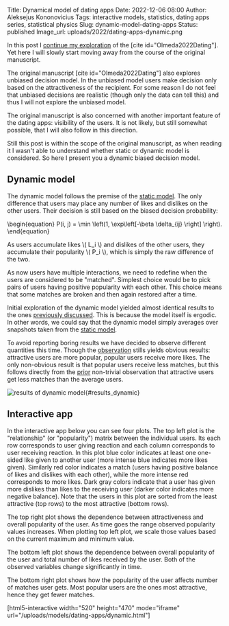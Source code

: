Title: Dynamical model of dating apps
Date: 2022-12-06 08:00
Author: Aleksejus Kononovicius
Tags: interactive models, statistics, dating apps series, statistical physics
Slug: dynamic-model-dating-apps
Status: published
Image_url: uploads/2022/dating-apps-dynamic.png

In this post I [continue my
exploration]({filename}/articles/2022/statistical-physics-dating-apps.md) of
the [cite id="Olmeda2022Dating"]. Yet here I will slowly start moving away
from the course of the original manuscript.

The original manuscript [cite id="Olmeda2022Dating"] also explores unbiased
decision model. In the unbiased model users make decision only based on the
attractiveness of the recipient. For some reason I do not feel that unbiased
decisions are realistic (though only the data can tell this) and thus I will
not explore the unbiased model.

The original manuscript is also concerned with another important feature of
the dating apps: visibility of the users. It is not
likely, but still somewhat possible, that I will also follow in this
direction.

Still this post is within the scope of the original manuscript, as when
reading it I wasn't able to understand whether static or dynamic model is
considered. So here I present you a dynamic biased decision model.
<!--more-->

## Dynamic model

The dynamic model follows the premise of the [static
model]({filename}/articles/2022/statistical-physics-dating-apps.md). The
only difference that users may place any number of likes and dislikes on the
other users. Their decision is still based on the biased decision
probability:

\begin{equation}
    P(i, j) = \min \left(1, \exp\left[-\beta \delta\_{ij} \right] \right).
\end{equation}

As users accumulate likes \\\( L\_i \\\) and dislikes of the other users,
they accumulate their popularity \\\( P\_i \\\), which is simply the
raw difference of the two.

As now users have multiple interactions, we need to redefine when the users
are considered to be "matched". Simplest choice would be to pick pairs of
users having positive popularity with each other. This choice means that
some matches are broken and then again restored after a time.

Initial exploration of the dynamic model yielded almost identical results to
the ones [previously
discussed]({filename}/articles/2022/statistical-physics-dating-apps.md).
This is because the model itself is ergodic. In other words, we could say
that the dynamic model simply averages over snapshots taken from the [static
model]({filename}/articles/2022/statistical-physics-dating-apps.md).

To avoid reporting boring results we have decided to observe different
quantities this time. Though the [observation](#results\_dynamic) stills
yields obvious results: attractive users are more popular, popular users
receive more likes. The only non-obvious result is that popular users
receive less matches, but this follows directly from the
[prior]({filename}/articles/2022/statistical-physics-dating-apps.md)
non-trivial observation that attractive users get less matches than the
average users.

![results of dynamic model]({static}/uploads/2022/dating-apps-dynamic.png
"Results of a simulation of the dynamic model showing the dependence
of the newly introduced observables."){#results\_dynamic}

## Interactive app

In the interactive app below you can see four plots. The top left plot is
the "relationship" (or "popularity") matrix between the individual users.
Its each row corresponds to user giving reaction and each column corresponds
to user receiving reaction. In this plot blue color indicates at least one
one-sided like given to another user (more intense blue indicates more likes
given). Similarly red color indicates a match (users having positive balance
of likes and dislikes with each other), while the more intense red
corresponds to more likes. Dark gray colors indicate that a user has given
more dislikes than likes to the receiving user (darker color indicates more
negative balance). Note that the users in this plot are sorted from the
least attractive (top rows) to the most attractive (bottom rows).

The top right plot shows the dependence between attractiveness and overall
popularity of the user. As time goes the range observed popularity values
increases. When plotting top left plot, we scale those values based on the
current maximum and minimum value.

The bottom left plot shows the dependence between overall popularity of the
user and total number of likes received by the user. Both of the observed
variables change significantly in time.

The bottom right plot shows how the popularity of the user affects number of
matches user gets. Most popular users are the ones most attractive, hence
they get fewer matches.

[html5-interactive width="520" height="470" mode="iframe"
url="/uploads/models/dating-apps/dynamic.html"]

